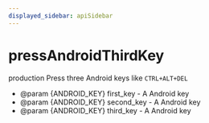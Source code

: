 ```yaml
---
displayed_sidebar: apiSidebar
---
```

# pressAndroidThirdKey

 <span class="theme-doc-version-badge badge badge--success">production</span> 
Press three Android keys like `CTRL+ALT+DEL`

   * @param {ANDROID_KEY} first_key - A Android key
   * @param {ANDROID_KEY} second_key - A Android key
   * @param {ANDROID_KEY} third_key - A Android key
